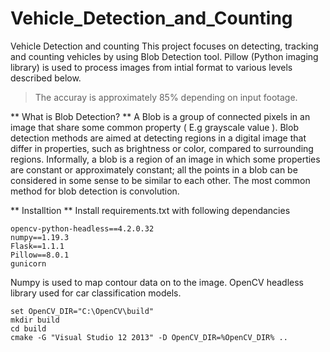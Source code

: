# Vehicle_Detection_and_Counting
Vehicle Detection and counting
This project focuses on detecting, tracking and counting vehicles by using Blob Detection tool. Pillow (Python imaging library) is used to process images from intial format to various levels described below.
> The accuray is approximately 85% depending on input footage. 

** What is Blob Detection? **
A Blob is a group of connected pixels in an image that share some common property ( E.g grayscale value ). Blob detection methods are aimed at detecting regions in a digital image that differ in properties, such as brightness or color, compared to surrounding regions. Informally, a blob is a region of an image in which some properties are constant or approximately constant; all the points in a blob can be considered in some sense to be similar to each other. The most common method for blob detection is convolution.

** Installtion **
Install requirements.txt with following dependancies
```
opencv-python-headless==4.2.0.32
numpy==1.19.3
Flask==1.1.1
Pillow==8.0.1
gunicorn
```
Numpy is used to map contour data on to the image. OpenCV headless library used for car classification models. 
```
set OpenCV_DIR="C:\OpenCV\build"
mkdir build
cd build
cmake -G "Visual Studio 12 2013" -D OpenCV_DIR=%OpenCV_DIR% ..  
```

